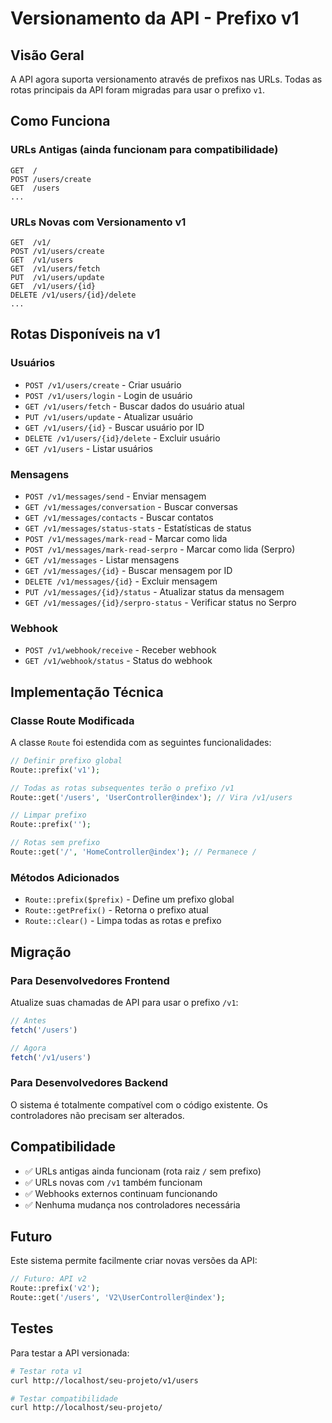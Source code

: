 # Versionamento da API - Prefixo v1

## Visão Geral

A API agora suporta versionamento através de prefixos nas URLs. Todas as rotas principais da API foram migradas para usar o prefixo `v1`.

## Como Funciona

### URLs Antigas (ainda funcionam para compatibilidade)
```
GET  /
POST /users/create
GET  /users
...
```

### URLs Novas com Versionamento v1
```
GET  /v1/
POST /v1/users/create
GET  /v1/users
GET  /v1/users/fetch
PUT  /v1/users/update
GET  /v1/users/{id}
DELETE /v1/users/{id}/delete
...
```

## Rotas Disponíveis na v1

### Usuários
- `POST /v1/users/create` - Criar usuário
- `POST /v1/users/login` - Login de usuário
- `GET /v1/users/fetch` - Buscar dados do usuário atual
- `PUT /v1/users/update` - Atualizar usuário
- `GET /v1/users/{id}` - Buscar usuário por ID
- `DELETE /v1/users/{id}/delete` - Excluir usuário
- `GET /v1/users` - Listar usuários

### Mensagens
- `POST /v1/messages/send` - Enviar mensagem
- `GET /v1/messages/conversation` - Buscar conversas
- `GET /v1/messages/contacts` - Buscar contatos
- `GET /v1/messages/status-stats` - Estatísticas de status
- `POST /v1/messages/mark-read` - Marcar como lida
- `POST /v1/messages/mark-read-serpro` - Marcar como lida (Serpro)
- `GET /v1/messages` - Listar mensagens
- `GET /v1/messages/{id}` - Buscar mensagem por ID
- `DELETE /v1/messages/{id}` - Excluir mensagem
- `PUT /v1/messages/{id}/status` - Atualizar status da mensagem
- `GET /v1/messages/{id}/serpro-status` - Verificar status no Serpro

### Webhook
- `POST /v1/webhook/receive` - Receber webhook
- `GET /v1/webhook/status` - Status do webhook

## Implementação Técnica

### Classe Route Modificada

A classe `Route` foi estendida com as seguintes funcionalidades:

```php
// Definir prefixo global
Route::prefix('v1');

// Todas as rotas subsequentes terão o prefixo /v1
Route::get('/users', 'UserController@index'); // Vira /v1/users

// Limpar prefixo
Route::prefix('');

// Rotas sem prefixo
Route::get('/', 'HomeController@index'); // Permanece /
```

### Métodos Adicionados

- `Route::prefix($prefix)` - Define um prefixo global
- `Route::getPrefix()` - Retorna o prefixo atual
- `Route::clear()` - Limpa todas as rotas e prefixo

## Migração

### Para Desenvolvedores Frontend
Atualize suas chamadas de API para usar o prefixo `/v1`:

```javascript
// Antes
fetch('/users')

// Agora
fetch('/v1/users')
```

### Para Desenvolvedores Backend
O sistema é totalmente compatível com o código existente. Os controladores não precisam ser alterados.

## Compatibilidade

- ✅ URLs antigas ainda funcionam (rota raiz `/` sem prefixo)
- ✅ URLs novas com `/v1` também funcionam
- ✅ Webhooks externos continuam funcionando
- ✅ Nenhuma mudança nos controladores necessária

## Futuro

Este sistema permite facilmente criar novas versões da API:

```php
// Futuro: API v2
Route::prefix('v2');
Route::get('/users', 'V2\UserController@index');
```

## Testes

Para testar a API versionada:

```bash
# Testar rota v1
curl http://localhost/seu-projeto/v1/users

# Testar compatibilidade
curl http://localhost/seu-projeto/
``` 
